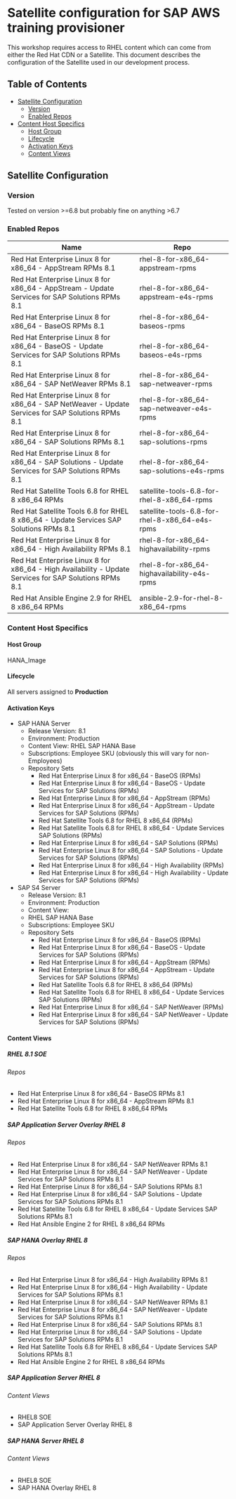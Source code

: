 # Satellite configuration for SAP AWS training provisioner

This workshop requires access to RHEL content which can come from either the Red Hat CDN or a Satellite. This document describes the configuration of the Satellite used in our development process.

## Table of Contents
* [Satellite Configuration](#satellite-configuration)
  * [Version](#version)
  * [Enabled Repos](#enabled-repos)
* [Content Host Specifics](#content-host-specifics)
  * [Host Group](#host-Group)
  * [Lifecycle](#lifecycle)
  * [Activation Keys](#activation-keys)
  * [Content Views](#content-views)

## Satellite Configuration
### Version
Tested on version >=6.8 but probably fine on anything >6.7
### Enabled Repos
Name | Repo
-----|-----
Red Hat Enterprise Linux 8 for x86_64 - AppStream RPMs 8.1 | rhel-8-for-x86_64-appstream-rpms
Red Hat Enterprise Linux 8 for x86_64 - AppStream - Update Services for SAP Solutions RPMs 8.1 | rhel-8-for-x86_64-appstream-e4s-rpms
Red Hat Enterprise Linux 8 for x86_64 - BaseOS RPMs 8.1 | rhel-8-for-x86_64-baseos-rpms
Red Hat Enterprise Linux 8 for x86_64 - BaseOS - Update Services for SAP Solutions RPMs 8.1 | rhel-8-for-x86_64-baseos-e4s-rpms
Red Hat Enterprise Linux 8 for x86_64 - SAP NetWeaver RPMs 8.1 | rhel-8-for-x86_64-sap-netweaver-rpms
Red Hat Enterprise Linux 8 for x86_64 - SAP NetWeaver - Update Services for SAP Solutions RPMs 8.1 | rhel-8-for-x86_64-sap-netweaver-e4s-rpms
Red Hat Enterprise Linux 8 for x86_64 - SAP Solutions RPMs 8.1 | rhel-8-for-x86_64-sap-solutions-rpms
Red Hat Enterprise Linux 8 for x86_64 - SAP Solutions - Update Services for SAP Solutions RPMs 8.1 | rhel-8-for-x86_64-sap-solutions-e4s-rpms
Red Hat Satellite Tools 6.8 for RHEL 8 x86_64 RPMs | satellite-tools-6.8-for-rhel-8-x86_64-rpms
Red Hat Satellite Tools 6.8 for RHEL 8 x86_64 - Update Services SAP Solutions RPMs 8.1 | satellite-tools-6.8-for-rhel-8-x86_64-e4s-rpms
Red Hat Enterprise Linux 8 for x86_64 - High Availability RPMs 8.1 | rhel-8-for-x86_64-highavailability-rpms
Red Hat Enterprise Linux 8 for x86_64 - High Availability - Update Services for SAP Solutions RPMs 8.1 | rhel-8-for-x86_64-highavailability-e4s-rpms
Red Hat Ansible Engine 2.9 for RHEL 8 x86_64 RPMs | ansible-2.9-for-rhel-8-x86_64-rpms
### Content Host Specifics
#### Host Group
HANA_Image
#### Lifecycle
All servers assigned to **Production**
#### Activation Keys
* SAP HANA Server
  * Release Version: 8.1
  * Environment: Production
  * Content View: RHEL SAP HANA Base
  * Subscriptions: Employee SKU (obviously this will vary for non-Employees)
  * Repository Sets
    * Red Hat Enterprise Linux 8 for x86_64 - BaseOS (RPMs)
    * Red Hat Enterprise Linux 8 for x86_64 - BaseOS - Update Services for SAP Solutions (RPMs)
    * Red Hat Enterprise Linux 8 for x86_64 - AppStream (RPMs)
    * Red Hat Enterprise Linux 8 for x86_64 - AppStream - Update Services for SAP Solutions (RPMs)
    * Red Hat Satellite Tools 6.8 for RHEL 8 x86_64 (RPMs)
    * Red Hat Satellite Tools 6.8 for RHEL 8 x86_64 - Update Services SAP Solutions (RPMs)
    * Red Hat Enterprise Linux 8 for x86_64 - SAP Solutions (RPMs)
    * Red Hat Enterprise Linux 8 for x86_64 - SAP Solutions - Update Services for SAP Solutions (RPMs)
    * Red Hat Enterprise Linux 8 for x86_64 - High Availability (RPMs)
    * Red Hat Enterprise Linux 8 for x86_64 - High Availability - Update Services for SAP Solutions (RPMs)
* SAP S4 Server
  * Release Version: 8.1
  * Environment: Production
  * Content View:
  * RHEL SAP HANA Base
  * Subscriptions: Employee SKU
  * Repository Sets
    * Red Hat Enterprise Linux 8 for x86_64 - BaseOS (RPMs)
    * Red Hat Enterprise Linux 8 for x86_64 - BaseOS - Update Services for SAP Solutions (RPMs)
    * Red Hat Enterprise Linux 8 for x86_64 - AppStream (RPMs)
    * Red Hat Enterprise Linux 8 for x86_64 - AppStream - Update Services for SAP Solutions (RPMs)
    * Red Hat Satellite Tools 6.8 for RHEL 8 x86_64 (RPMs)
    * Red Hat Satellite Tools 6.8 for RHEL 8 x86_64 - Update Services SAP Solutions (RPMs)
    * Red Hat Enterprise Linux 8 for x86_64 - SAP NetWeaver (RPMs)    
    * Red Hat Enterprise Linux 8 for x86_64 - SAP NetWeaver - Update Services for SAP Solutions (RPMs)
#### Content Views
##### RHEL 8.1 SOE
###### Repos
* Red Hat Enterprise Linux 8 for x86_64 - BaseOS RPMs 8.1
* Red Hat Enterprise Linux 8 for x86_64 - AppStream RPMs 8.1
* Red Hat Satellite Tools 6.8 for RHEL 8 x86_64 RPMs
##### SAP Application Server Overlay RHEL 8
###### Repos
* Red Hat Enterprise Linux 8 for x86_64 - SAP NetWeaver RPMs 8.1
* Red Hat Enterprise Linux 8 for x86_64 - SAP NetWeaver - Update Services for SAP Solutions RPMs 8.1
* Red Hat Enterprise Linux 8 for x86_64 - SAP Solutions RPMs 8.1
* Red Hat Enterprise Linux 8 for x86_64 - SAP Solutions - Update Services for SAP Solutions RPMs 8.1
* Red Hat Satellite Tools 6.8 for RHEL 8 x86_64 - Update Services SAP Solutions RPMs 8.1
* Red Hat Ansible Engine 2 for RHEL 8 x86_64 RPMs
##### SAP HANA Overlay RHEL 8
###### Repos
* Red Hat Enterprise Linux 8 for x86_64 - High Availability RPMs 8.1
* Red Hat Enterprise Linux 8 for x86_64 - High Availability - Update Services for SAP Solutions RPMs 8.1
* Red Hat Enterprise Linux 8 for x86_64 - SAP NetWeaver RPMs 8.1
* Red Hat Enterprise Linux 8 for x86_64 - SAP NetWeaver - Update Services for SAP Solutions RPMs 8.1     
* Red Hat Enterprise Linux 8 for x86_64 - SAP Solutions RPMs 8.1
* Red Hat Enterprise Linux 8 for x86_64 - SAP Solutions - Update Services for SAP Solutions RPMs 8.1
* Red Hat Satellite Tools 6.8 for RHEL 8 x86_64 - Update Services SAP Solutions RPMs 8.1
* Red Hat Ansible Engine 2 for RHEL 8 x86_64 RPMs
##### SAP Application Server RHEL 8
###### Content Views
* RHEL8 SOE
* SAP Application Server Overlay RHEL 8
##### SAP HANA Server RHEL 8
###### Content Views
*    RHEL8 SOE
*    SAP HANA Overlay RHEL 8
